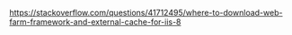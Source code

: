 https://stackoverflow.com/questions/41712495/where-to-download-web-farm-framework-and-external-cache-for-iis-8
